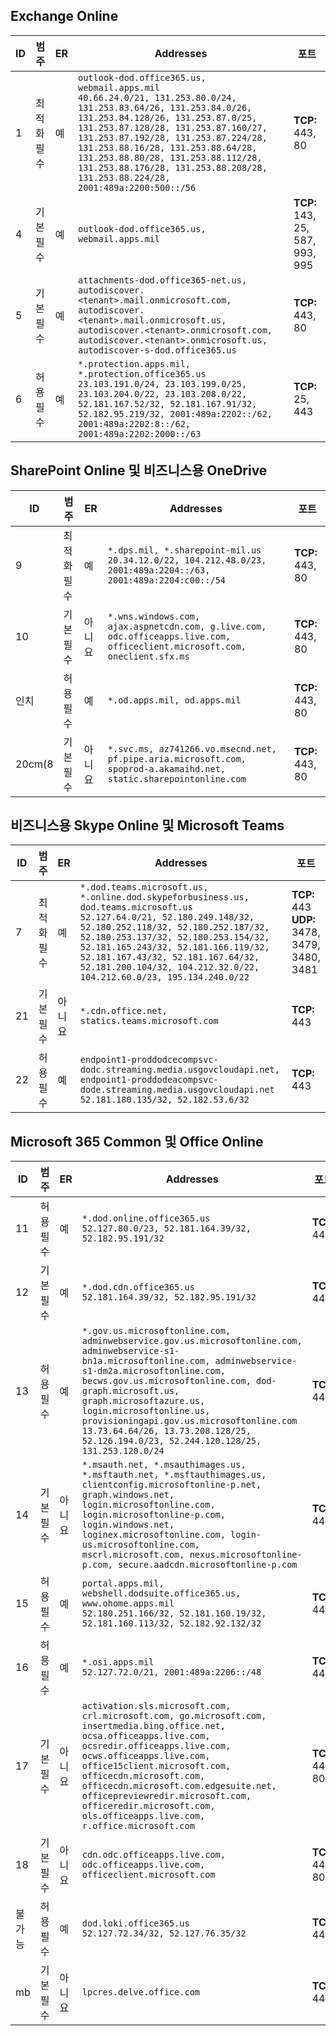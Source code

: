<!--THIS FILE IS AUTOMATICALLY GENERATED. MANUAL CHANGES WILL BE OVERWRITTEN.-->
<!--Please contact the Office 365 Endpoints team with any questions.-->
<!--USGovDoD endpoints version 2019120400-->
<!--File generated 2019-12-04 17:00:03.8925-->

## <a name="exchange-online"></a>Exchange Online

ID | 범주 | ER | Addresses | 포트
-- | -------------------- | --- | ---------------------------------------------------------------------------------------------------------------------------------------------------------------------------------------------------------------------------------------------------------------------------------------------------------------------------------------------------------------------------------------------- | -------------------------------
1 | 최적화<BR>필수 | 예 | `outlook-dod.office365.us, webmail.apps.mil`<BR>`40.66.24.0/21, 131.253.80.0/24, 131.253.83.64/26, 131.253.84.0/26, 131.253.84.128/26, 131.253.87.0/25, 131.253.87.128/28, 131.253.87.160/27, 131.253.87.192/28, 131.253.87.224/28, 131.253.88.16/28, 131.253.88.64/28, 131.253.88.80/28, 131.253.88.112/28, 131.253.88.176/28, 131.253.88.208/28, 131.253.88.224/28, 2001:489a:2200:500::/56` | **TCP:** 443, 80
4  | 기본<BR>필수 | 예 | `outlook-dod.office365.us, webmail.apps.mil` | **TCP:** 143, 25, 587, 993, 995
5  | 기본<BR>필수 | 예 | `attachments-dod.office365-net.us, autodiscover.<tenant>.mail.onmicrosoft.com, autodiscover.<tenant>.mail.onmicrosoft.us, autodiscover.<tenant>.onmicrosoft.com, autodiscover.<tenant>.onmicrosoft.us, autodiscover-s-dod.office365.us` | **TCP:** 443, 80
6  | 허용<BR>필수 | 예 | `*.protection.apps.mil, *.protection.office365.us`<BR>`23.103.191.0/24, 23.103.199.0/25, 23.103.204.0/22, 23.103.208.0/22, 52.181.167.52/32, 52.181.167.91/32, 52.182.95.219/32, 2001:489a:2202::/62, 2001:489a:2202:8::/62, 2001:489a:2202:2000::/63` | **TCP:** 25, 443

## <a name="sharepoint-online-and-onedrive-for-business"></a>SharePoint Online 및 비즈니스용 OneDrive

ID | 범주 | ER | Addresses | 포트
-- | -------------------- | --- | -------------------------------------------------------------------------------------------------------------------------- | ----------------
9  | 최적화<BR>필수 | 예 | `*.dps.mil, *.sharepoint-mil.us`<BR>`20.34.12.0/22, 104.212.48.0/23, 2001:489a:2204::/63, 2001:489a:2204:c00::/54` | **TCP:** 443, 80
10  | 기본<BR>필수 | 아니요 | `*.wns.windows.com, ajax.aspnetcdn.com, g.live.com, odc.officeapps.live.com, officeclient.microsoft.com, oneclient.sfx.ms` | **TCP:** 443, 80
인치 | 허용<BR>필수 | 예 | `*.od.apps.mil, od.apps.mil` | **TCP:** 443, 80
20cm(8 | 기본<BR>필수 | 아니요 | `*.svc.ms, az741266.vo.msecnd.net, pf.pipe.aria.microsoft.com, spoprod-a.akamaihd.net, static.sharepointonline.com` | **TCP:** 443, 80

## <a name="skype-for-business-online-and-microsoft-teams"></a>비즈니스용 Skype Online 및 Microsoft Teams

ID | 범주 | ER | Addresses | 포트
-- | -------------------- | --- | -------------------------------------------------------------------------------------------------------------------------------------------------------------------------------------------------------------------------------------------------------------------------------------------------------------------------------------------------------- | -----------------------------------------------
7 | 최적화<BR>필수 | 예 | `*.dod.teams.microsoft.us, *.online.dod.skypeforbusiness.us, dod.teams.microsoft.us`<BR>`52.127.64.0/21, 52.180.249.148/32, 52.180.252.118/32, 52.180.252.187/32, 52.180.253.137/32, 52.180.253.154/32, 52.181.165.243/32, 52.181.166.119/32, 52.181.167.43/32, 52.181.167.64/32, 52.181.200.104/32, 104.212.32.0/22, 104.212.60.0/23, 195.134.240.0/22` | **TCP:** 443<BR>**UDP:** 3478, 3479, 3480, 3481
21 | 기본<BR>필수 | 아니요 | `*.cdn.office.net, statics.teams.microsoft.com` | **TCP:** 443
22 | 허용<BR>필수 | 예 | `endpoint1-proddodcecompsvc-dodc.streaming.media.usgovcloudapi.net, endpoint1-proddodeacompsvc-dode.streaming.media.usgovcloudapi.net`<BR>`52.181.180.135/32, 52.182.53.6/32` | **TCP:** 443

## <a name="microsoft-365-common-and-office-online"></a>Microsoft 365 Common 및 Office Online

ID | 범주 | ER | Addresses | 포트
-- | ------------------- | --- | ------------------------------------------------------------------------------------------------------------------------------------------------------------------------------------------------------------------------------------------------------------------------------------------------------------------------------------------------------------------------------------------------------------------------- | ----------------
11  | 허용<BR>필수 | 예 | `*.dod.online.office365.us`<BR>`52.127.80.0/23, 52.181.164.39/32, 52.182.95.191/32` | **TCP:** 443
12  | 기본<BR>필수 | 예 | `*.dod.cdn.office365.us`<BR>`52.181.164.39/32, 52.182.95.191/32` | **TCP:** 443
13  | 허용<BR>필수 | 예 | `*.gov.us.microsoftonline.com, adminwebservice.gov.us.microsoftonline.com, adminwebservice-s1-bn1a.microsoftonline.com, adminwebservice-s1-dm2a.microsoftonline.com, becws.gov.us.microsoftonline.com, dod-graph.microsoft.us, graph.microsoftazure.us, login.microsoftonline.us, provisioningapi.gov.us.microsoftonline.com`<BR>`13.73.64.64/26, 13.73.208.128/25, 52.126.194.0/23, 52.244.120.128/25, 131.253.120.0/24` | **TCP:** 443
14  | 기본<BR>필수 | 아니요 | `*.msauth.net, *.msauthimages.us, *.msftauth.net, *.msftauthimages.us, clientconfig.microsoftonline-p.net, graph.windows.net, login.microsoftonline.com, login.microsoftonline-p.com, login.windows.net, loginex.microsoftonline.com, login-us.microsoftonline.com, mscrl.microsoft.com, nexus.microsoftonline-p.com, secure.aadcdn.microsoftonline-p.com` | **TCP:** 443
15  | 허용<BR>필수 | 예 | `portal.apps.mil, webshell.dodsuite.office365.us, www.ohome.apps.mil`<BR>`52.180.251.166/32, 52.181.160.19/32, 52.181.160.113/32, 52.182.92.132/32` | **TCP:** 443
16  | 허용<BR>필수 | 예 | `*.osi.apps.mil`<BR>`52.127.72.0/21, 2001:489a:2206::/48` | **TCP:** 443
17  | 기본<BR>필수 | 아니요 | `activation.sls.microsoft.com, crl.microsoft.com, go.microsoft.com, insertmedia.bing.office.net, ocsa.officeapps.live.com, ocsredir.officeapps.live.com, ocws.officeapps.live.com, office15client.microsoft.com, officecdn.microsoft.com, officecdn.microsoft.com.edgesuite.net, officepreviewredir.microsoft.com, officeredir.microsoft.com, ols.officeapps.live.com, r.office.microsoft.com` | **TCP:** 443, 80
18  | 기본<BR>필수 | 아니요 | `cdn.odc.officeapps.live.com, odc.officeapps.live.com, officeclient.microsoft.com` | **TCP:** 443, 80
불가능 | 허용<BR>필수 | 예 | `dod.loki.office365.us`<BR>`52.127.72.34/32, 52.127.76.35/32` | **TCP:** 443
mb | 기본<BR>필수 | 아니요 | `lpcres.delve.office.com` | **TCP:** 443
